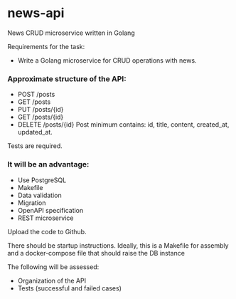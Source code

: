 # news-api
News CRUD microservice written in Golang

Requirements for the task:

- Write a Golang microservice for CRUD operations with news.

### Approximate structure of the API:
- POST /posts
- GET /posts
- PUT /posts/{id}
- GET /posts/{id}
- DELETE /posts/{id}
Post minimum contains: id, title, content, created_at,
updated_at.

Tests are required.

### It will be an advantage:
- Use PostgreSQL
- Makefile
- Data validation
- Migration
- OpenAPI specification
- REST microservice

Upload the code to Github.

There should be startup instructions. Ideally, this is a Makefile for assembly and a docker-compose file that should raise the DB instance

The following will be assessed:
- Organization of the API
- Tests (successful and failed cases)